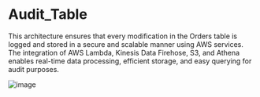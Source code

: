 # Audit_Table
This architecture ensures that every modification in the Orders table is logged and stored in a secure and scalable manner using AWS services. The integration of AWS Lambda, Kinesis Data Firehose, S3, and Athena enables real-time data processing, efficient storage, and easy querying for audit purposes.

![image](https://github.com/user-attachments/assets/3adc3d30-d8f7-4e1b-a4b0-a4b9a9c11db7)
